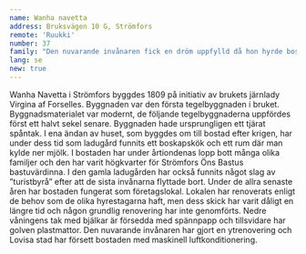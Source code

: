 ```yaml
---
name: Wanha navetta
address: Bruksvägen 10 G, Strömfors
remote: 'Ruukki'
number: 37
family: "Den nuvarande invånaren fick en dröm uppfylld då hon hyrde bostaden i ena ändan av ladugården av Lovisa stad 2015. Pia Mustonen hade besökt bruket om somrarna, hennes mamma är hemma från Abborrfors som hör till Strömfors.\nUnder besöken väcktes visionen om att någon gång få ett verksamhetsutrymme i bruket och särskilt väl kom hon ihåg bostaden i ändan av ladugården. I bostaden hade då ett företagarpar sin verksamhet. Då Mustonen besökte paret en gång bad hon dem genast ta kontakt om de hade för avsikt att avstå från utrymmet.\nEn dag några år senare ringde telefonen och drömmen blev sann, även om det blev några intressanta skeden däremellan.\nFörst hade Mustonen sitt wellnessföretag i utrymmet, men livet i Strömfors kändes så bra att hon hon hösten 2017 flyttade från Helsingfors med dottern Sofia för att bo permanent i bruket, och Wanha Navetta blev familjens hem. Till den nybildade familjen hör nu också brukets smed Paul Partanen och hans dotter Laura som under veckosluten bor i bostaden. Wellnessföretaget har flyttat till övrevåningen i traditionsbastun som finns i byggnaden bredvid."
lang: se
new: true
---
```

Wanha Navetta i Strömfors byggdes 1809 på initiativ av brukets järnlady Virgina af Forselles. Byggnaden var den första tegelbyggnaden i bruket. Byggnadsmaterialet var modernt, de följande tegelbyggnaderna uppfördes först ett halvt sekel senare. Byggnaden hade ursprungligen ett tjärat spåntak. I ena ändan av huset, som byggdes om till bostad efter krigen, har under dess tid som ladugård funnits ett boskapskök och ett rum där man kylde ner mjölk. I bostaden har under årtiondenas lopp bott många olika familjer och den har varit högkvarter för Strömfors Öns Bastus bastuvärdinna. I den gamla ladugården har också funnits något slag av ”turistbyrå” efter att de sista invånarna flyttade bort. Under de allra senaste åren har bostaden fungerat som företagslokal. Lokalen har renoverats enligt de behov som de olika hyrestagarna haft, men dess skick har varit dåligt en längre tid och någon grundlig renovering har inte genomförts. Nedre våningens tak med bjälkar är försedda med spännpapp och tillsvidare har golven plastmattor. Den nuvarande invånaren har gjort en ytrenovering och Lovisa stad har försett bostaden med maskinell luftkonditionering.
